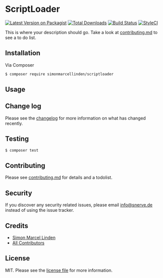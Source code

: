 # ScriptLoader

[![Latest Version on Packagist][ico-version]][link-packagist]
[![Total Downloads][ico-downloads]][link-downloads]
[![Build Status][ico-travis]][link-travis]
[![StyleCI][ico-styleci]][link-styleci]

This is where your description should go. Take a look at [contributing.md](contributing.md) to see a to do list.

## Installation

Via Composer

``` bash
$ composer require simonmarcellinden/scriptloader
```

## Usage

## Change log

Please see the [changelog](changelog.md) for more information on what has changed recently.

## Testing

``` bash
$ composer test
```

## Contributing

Please see [contributing.md](contributing.md) for details and a todolist.

## Security

If you discover any security related issues, please email info@snerve.de instead of using the issue tracker.

## Credits

- [Simon Marcel Linden][link-author]
- [All Contributors][link-contributors]

## License

MIT. Please see the [license file](license.md) for more information.

[ico-version]: https://img.shields.io/packagist/v/simonmarcellinden/scriptloader.svg?style=flat-square
[ico-downloads]: https://img.shields.io/packagist/dt/simonmarcellinden/scriptloader.svg?style=flat-square
[ico-travis]: https://img.shields.io/travis/simonmarcellinden/scriptloader/master.svg?style=flat-square
[ico-styleci]: https://styleci.io/repos/12345678/shield

[link-packagist]: https://packagist.org/packages/simonmarcellinden/scriptloader
[link-downloads]: https://packagist.org/packages/simonmarcellinden/scriptloader
[link-travis]: https://travis-ci.org/simonmarcellinden/scriptloader
[link-styleci]: https://styleci.io/repos/12345678
[link-author]: https://github.com/simonmarcellinden
[link-contributors]: ../../contributors
